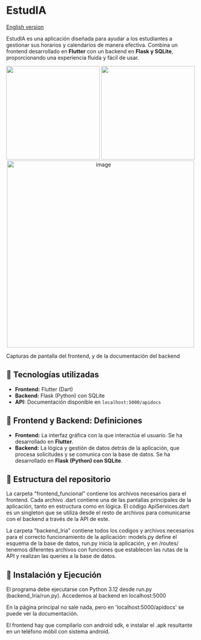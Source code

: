 # **EstudIA**  

[English version](README.en.md)

EstudIA es una aplicación diseñada para ayudar a los estudiantes a gestionar sus horarios y calendarios de manera efectiva. Combina un frontend desarrollado en **Flutter** con un backend en **Flask y SQLite**, proporcionando una experiencia fluida y fácil de usar.  

<p align="center">
  <img src="https://github.com/user-attachments/assets/50004632-7687-48be-8051-1db4f910b9eb" width="250" />
  <img src="https://github.com/user-attachments/assets/92b41219-2351-40f2-8727-a0060f11f43e" width="250" />
  <img alt="image" src="https://github.com/user-attachments/assets/e13d644e-6cef-42f6-bcf7-b3d0228dfd72" width="500" valign="top" />
</p>
Capturas de pantalla del frontend, y de la documentación del backend

## 🚀 Tecnologías utilizadas  
- **Frontend:** Flutter (Dart)  
- **Backend:** Flask (Python) con SQLite  
- **API:** Documentación disponible en `localhost:5000/apidocs`  

## 📌 Frontend y Backend: Definiciones  
- **Frontend:** La interfaz gráfica con la que interactúa el usuario. Se ha desarrollado en **Flutter**.  
- **Backend:** La lógica y gestión de datos detrás de la aplicación, que procesa solicitudes y se comunica con la base de datos. Se ha desarrollado en **Flask (Python) con SQLite**.

## 📂 Estructura del repositorio  
La carpeta "frontend_funcional" contiene los archivos necesarios para el frontend. Cada archivo .dart contiene una de las pantallas principales de la aplicación, tanto en estructura como en lógica. El código ApiServices.dart es un singleton que se utiliza desde el resto de archivos para comunicarse con el backend a través de la API de este.

La carpeta "backend_Iria" contiene todos los codigos y archivos necesarios para el correcto funcionamiento de la aplicación: models.py define el esquema de la base de datos, run.py inicia la aplicación, y en /routes/ tenemos diferentes archivos con funciones que establecen las rutas de la API y realizan las queries a la base de datos.

## 🔧 Instalación y Ejecución  
El programa debe ejecutarse con Python 3.12 desde run.py (backend_Iria/run.py). Accedemos al backend en localhost:5000

En la página principal no sale nada, pero en 'localhost:5000/apidocs' se puede ver la documentación.


El frontend hay que compilarlo con android sdk, e instalar el .apk resultante en un teléfono móbil con sistema android.
